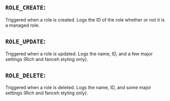 ## `ROLE_CREATE`:
Triggered when a role is created. Logs the ID of the role whether or not it is a managed role.


## `ROLE_UPDATE`:
Triggered when a role is updated. Logs the name, ID, and a few major settings (Rich and fanceh styling only).


## `ROLE_DELETE`:
Triggered when a role is deleted. Logs the name, ID, and some major settings (Rich and fanceh styling only).